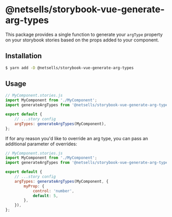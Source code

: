 # @netsells/storybook-vue-generate-arg-types

This package provides a single function to generate your `argType` property on your storybook stories based on the props added to your component.

## Installation

```bash
$ yarn add -D @netsells/storybook-vue-generate-arg-types
```

## Usage

```js
// MyComponent.stories.js
import MyComponent from './MyComponent';
import generateArgTypes from '@netsells/storybook-vue-generate-arg-types';

export default {
    // ...story config
    argTypes: generateArgTypes(MyComponent),
};
```

If for any reason you'd like to override an arg type, you can pass an additional parameter of overrides:

```js
// MyComponent.stories.js
import MyComponent from './MyComponent';
import generateArgTypes from '@netsells/storybook-vue-generate-arg-types';

export default {
    // ...story config
    argTypes: generateArgTypes(MyComponent, {
        myProp: {
            control: 'number',
            default: 5,
        },
    }),
};
```
